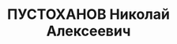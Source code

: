 ---
title: ПУСТОХАНОВ Николай Алексеевич
description: "Род. в 1889, Оренбургская губ., пос. Красногор, русский, обр.: среднее\
  \ специальное, б/п. Проживал: Москва, Чистопрудный бул., д. 3, кв. 10. Архитектор-реставратор\
  \ во Всесоюзной академии архитектуры. \n  Арестован 26.06.1937. Обв. в антисоветской\
  \ агитации, высказывании террористических намерений и незаконном хранении оружия.\
  \ Приговор: ВК ВС СССР, 15.11.1937 – ВМН. Расстрелян 15.11.1937, г.Москва. \n  Реабилитирован\
  \ Прокуратурой РФ 13.10.1992"
---
